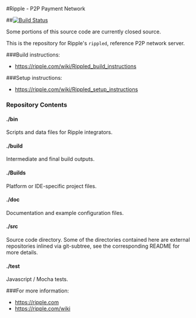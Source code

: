 #Ripple - P2P Payment Network

##[![Build Status](https://ci.ripple.com/jenkins/buildStatus/icon?job=rippled)](https://ci.ripple.com/jenkins/job/rippled/)

Some portions of this source code are currently closed source.

This is the repository for Ripple's `rippled`, reference P2P network server.

###Build instructions:
* https://ripple.com/wiki/Rippled_build_instructions

###Setup instructions:
* https://ripple.com/wiki/Rippled_setup_instructions

### Repository Contents

#### ./bin
Scripts and data files for Ripple integrators.

#### ./build
Intermediate and final build outputs.

#### ./Builds
Platform or IDE-specific project files.

#### ./doc
Documentation and example configuration files.

#### ./src
Source code directory. Some of the directories contained here are
external repositories inlined via git-subtree, see the corresponding
README for more details.

#### ./test
Javascript / Mocha tests.

###For more information:
* https://ripple.com
* https://ripple.com/wiki
